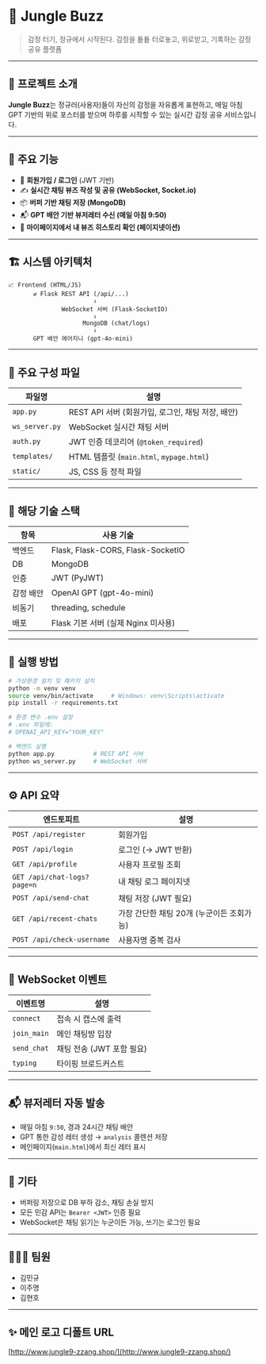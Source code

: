 # 🐯 Jungle Buzz

> 감정 터기, 정규에서 시작된다.
> 감정을 툩툩 터로놓고, 위로받고, 기록하는 감정 공유 플랫폼

---

## 📌 프로젝트 소개

**Jungle Buzz**는 정규러(사용자)들이
자신의 감정을 자유롭게 표현하고,
매일 아침 GPT 기반의 위로 포스터를 받으며 하루를 시작할 수 있는
실시간 감정 공유 서비스입니다.

---

## 🧹 주요 기능

* 🔐 **회원가입 / 로그인** (JWT 기반)
* ✍️ **실시간 채팅 뷰즈 작성 및 공유 (WebSocket, Socket.io)**
* 📦 **버퍼 기반 채팅 저장 (MongoDB)**
* 📬 **GPT 배안 기반 뷰저레터 수신 (매일 아침 9:50)**
* 📄 **마이페이지에서 내 뷰즈 히스토리 확인 (페이지넷이션)**

---

## 🏗️ 시스템 아키텍처

```
📈 Frontend (HTML/JS)
       ⇄ Flask REST API (/api/...)
                        ⇃
               WebSocket 서버 (Flask-SocketIO)
                        ⇃
                     MongoDB (chat/logs)
                        ⇃
       GPT 배안 에어지니 (gpt-4o-mini)
```

---

## 📂 주요 구성 파일

| 파일명            | 설명                                    |
| -------------- | ------------------------------------- |
| `app.py`       | REST API 서버 (회원가입, 로그인, 채팅 저장, 배안)    |
| `ws_server.py` | WebSocket 실시간 채팅 서버                   |
| `auth.py`      | JWT 인증 데코리어 (`@token_required`)       |
| `templates/`   | HTML 템플릿 (`main.html`, `mypage.html`) |
| `static/`      | JS, CSS 등 정적 파일                       |

---

## 🔑 해당 기술 스택

| 항목    | 사용 기술                             |
| ----- | --------------------------------- |
| 백엔드   | Flask, Flask-CORS, Flask-SocketIO |
| DB    | MongoDB                           |
| 인증    | JWT (PyJWT)                       |
| 감정 배안 | OpenAI GPT (gpt-4o-mini)          |
| 비동기   | threading, schedule               |
| 배포    | Flask 기본 서버 (실제 Nginx 미사용)        |

---

## 🚀 실행 방법

```bash
# 가상환경 설치 및 패키지 설치
python -m venv venv
source venv/bin/activate     # Windows: venv\Scripts\activate
pip install -r requirements.txt

# 환경 변수 .env 설정
# .env 파일에:
# OPENAI_API_KEY="YOUR_KEY"

# 백엔드 실행
python app.py           # REST API 서버
python ws_server.py     # WebSocket 서버
```

---

## ⚙️ API 요약

| 엔드토피트                       | 설명                        |
| --------------------------- | ------------------------- |
| `POST /api/register`        | 회원가입                      |
| `POST /api/login`           | 로그인 (→ JWT 반환)            |
| `GET /api/profile`          | 사용자 프로필 조회                |
| `GET /api/chat-logs?page=n` | 내 채팅 로그 페이지넷              |
| `POST /api/send-chat`       | 채팅 저장 (JWT 필요)            |
| `GET /api/recent-chats`     | 가장 간단한 채팅 20개 (누군이든 조회가능) |
| `POST /api/check-username`  | 사용자명 중복 검사                |

---

## 📢 WebSocket 이벤트

| 이벤트명        | 설명                |
| ----------- | ----------------- |
| `connect`   | 접속 시 캡스에 출력       |
| `join_main` | 메인 채팅방 입장         |
| `send_chat` | 채팅 전송 (JWT 포함 필요) |
| `typing`    | 타이핑 브로드커스트        |

---

## 📬 뷰저레터 자동 발송

* 매일 아침 `9:50`, 경과 24시간 채팅 배안
* GPT 통한 감성 레터 생성 → `analysis` 콜렌션 저장
* 메인페이지(`main.html`)에서 최신 레터 표시

---

## 📌 기타

* 버퍼링 저장으로 DB 부하 감소, 채팅 손실 방지
* 모든 민감 API는 `Bearer <JWT>` 인증 필요
* WebSocket은 채팅 읽기는 누군이든 가능, 쓰기는 로그인 필요

---

## 👨‍👨‍👦 팀원

* 김민규
* 이주명
* 김현호

---

## ✨ 메인 로고 디폴트 URL

[http://www.jungle9-zzang.shop/](http://www.jungle9-zzang.shop/)
